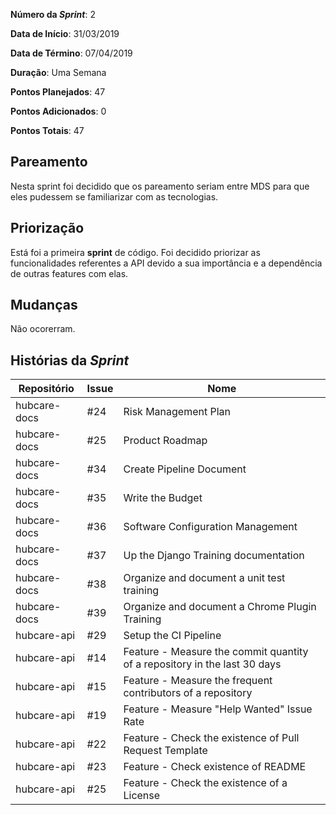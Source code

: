**Número da _Sprint_**: 2

**Data de Início**: 31/03/2019

**Data de Término**: 07/04/2019

**Duração**: Uma Semana

**Pontos Planejados**: 47

**Pontos Adicionados**: 0

**Pontos Totais**: 47

## Pareamento
Nesta sprint foi decidido que os pareamento seriam entre MDS para que eles pudessem se familiarizar com as tecnologias. 

## Priorização
Está foi a primeira __sprint__ de código. Foi decidido priorizar as funcionalidades referentes a API devido a sua importância e a dependência de outras features com elas.

## Mudanças
Não ocorerram.

## Histórias da _Sprint_

| Repositório|Issue|Nome|
| -----------|-----|----|
|hubcare-docs|#24| Risk Management Plan|
|hubcare-docs|#25| Product Roadmap| 
|hubcare-docs|#34| Create Pipeline Document| 
|hubcare-docs|#35| Write the Budget | 
|hubcare-docs|#36| Software Configuration Management| 
|hubcare-docs|#37| Up the Django Training documentation| 
|hubcare-docs|#38| Organize and document a unit test training| 
|hubcare-docs|#39| Organize and document a Chrome Plugin Training| 
|hubcare-api|#29| Setup the CI Pipeline | 
|hubcare-api|#14| Feature - Measure the commit quantity of a repository in the last 30 days | 
|hubcare-api|#15| Feature - Measure the frequent contributors of a repository | 
|hubcare-api|#19| Feature - Measure "Help Wanted" Issue Rate| 
|hubcare-api|#22| Feature - Check the existence of Pull Request Template| 
|hubcare-api|#23| Feature - Check existence of README | 
|hubcare-api|#25| Feature - Check the existence of a License| 
